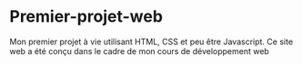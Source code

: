 # Premier-projet-web
Mon premier projet à vie utilisant HTML, CSS et peu être Javascript. Ce site web a été conçu dans le cadre de mon cours de développement web
